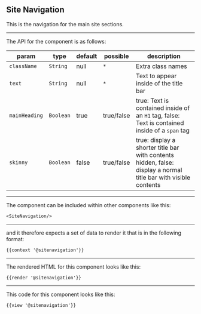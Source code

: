 ## Site Navigation

This is the navigation for the main site sections.

-----
The API for the component is as follows:

| param         | type          | default       | possible      | description           |
|---            |---            |---            |---            |---                    |
| `className`   | `String`      | null          | `*`           | Extra class names |
| `text`        | `String`      | null          | `*`           | Text to appear inside of the title bar |
| `mainHeading` | `Boolean`     | true          | true/false    | true: Text is contained inside of an `H1` tag, false: Text is contained inside of a `span` tag |
| `skinny`      | `Boolean`     | false         | true/false    | true: display a shorter title bar with contents hidden, false: display a normal title bar with visible contents |

-----
The component can be included within other components like this:

```
<SiteNavigation/>
```

-----
and it therefore expects a set of data to render it that is in the following format:

```
{{context '@sitenavigation'}}
```

-----
The rendered HTML for this component looks like this:

```
{{render '@sitenavigation'}}
```

-----
This code for this component looks like this:

```
{{view '@sitenavigation'}}
```
